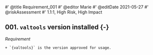 #' @title Requirement_001
#' @editor Marie
#' @editDate 2021-05-27
#' @riskAssessment
#' 1.1:1, High Risk, High Impact

## 001. `valtools` version installed {-}

  *Requirement*

    + `{valtools}` is the version approved for usage.

